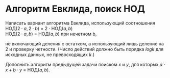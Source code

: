 # Алгоритм Евклида, поиск НОД

Написать вариант алгоритма Евклида, использующий соотношения  
    НОД($2 \cdot a, 2 \cdot b$) = $2$ $\cdot$ НОД($a, b$)  
    НОД($2 \cdot a, b$) = НОД($a, b$) при нечетном b,  

не включающий деления с остатком, а использующий лишь деление на $2$ и проверку четности. (Число действий должно быть порядка $log k$ для исходных данных, не превосходящих $k$.)

Дополнить алгоритм предыдущей задачи поиском $x$ и $y$, для которых $a \cdot x + b \cdot y$ = НОД($a, b$).